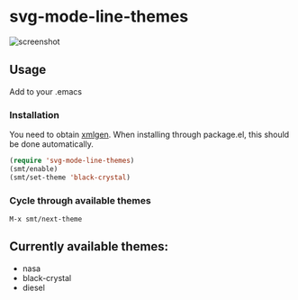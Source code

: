 # svg-mode-line-themes
![screenshot](https://github.com/sabof/svg-mode-line-themes/raw/master/screenshot.png)

## Usage

Add to your .emacs

### Installation

You need to obtain [xmlgen](https://github.com/philjackson/xmlgen). When
installing through package.el, this should be done automatically.

```lisp
(require 'svg-mode-line-themes)
(smt/enable)
(smt/set-theme 'black-crystal)
```
### Cycle through available themes

`M-x smt/next-theme`

## Currently available themes:

* nasa
* black-crystal
* diesel
